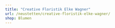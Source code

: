 ```yaml
---
title: "Creative Floristik Elke Wagner"
url: /neustetten/creative-floristik-elke-wagner/
shop: Blumen
---
```

